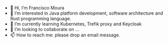 - 👋 Hi, I’m Francisco Moura
- 👀 I’m interested in Java platform development, software architecture and Rust programming language.
- 🌱 I’m currently learning Kubernetes, Trefik proxy and Keycloak
- 💞️ I’m looking to collaborate on ...
- 📫 How to reach me: please drop an email message.

<!---
franciscomoura/franciscomoura is a ✨ special ✨ repository because its `README.md` (this file) appears on your GitHub profile.
You can click the Preview link to take a look at your changes.
--->
